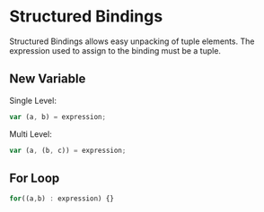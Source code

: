 # Structured Bindings

Structured Bindings allows easy unpacking of tuple elements.
The expression used to assign to the binding must be a tuple.

## New Variable

Single Level:

```js
var (a, b) = expression; 
```


Multi Level:

```js
var (a, (b, c)) = expression; 
```

## For Loop

```js
for((a,b) : expression) {}
```